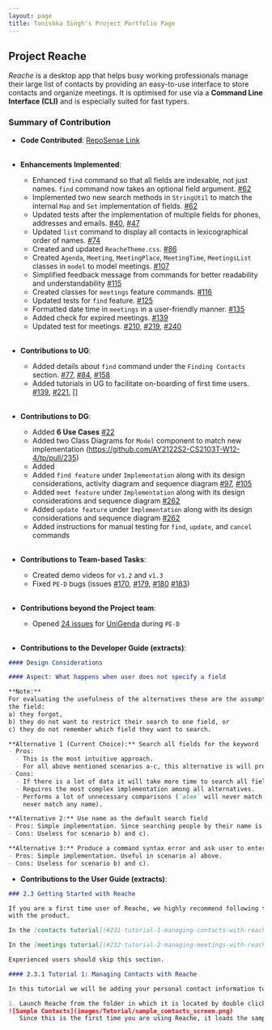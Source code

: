 ```yaml
---
layout: page
title: Tonishka Singh's Project Portfolio Page
---
```


## Project Reache

_Reache_ is a desktop app that helps busy working professionals manage their large list
of contacts by providing an easy-to-use interface to store contacts and organize
meetings. It is optimised for use via a **Command Line Interface (CLI)** and is especially suited for
fast typers.

### Summary of Contribution

* **Code Contributed**: [RepoSense Link](https://nus-cs2103-ay2122s2.github.io/tp-dashboard/?search=tonishka&sort=groupTitle&sortWithin=title&timeframe=commit&mergegroup=&groupSelect=groupByRepos&breakdown=true&checkedFileTypes=docs~functional-code~test-code~other&since=2022-02-18) <br><br>

* **Enhancements Implemented**:
    * Enhanced `find` command so that all fields are indexable, not just names. `find` command now takes an optional field argument. [#62](https://github.com/AY2122S2-CS2103T-W12-4/tp/pull/62)
    * Implemented two new search methods in `StringUtil` to match the internal `Map` and `Set` implementation of fields. [#62](https://github.com/AY2122S2-CS2103T-W12-4/tp/pull/62)
    * Updated tests after the implementation of multiple fields for phones, addresses and emails. [#40](https://github.com/AY2122S2-CS2103T-W12-4/tp/pull/40), [#47](https://github.com/AY2122S2-CS2103T-W12-4/tp/pull/47)
    * Updated `list` command to display all contacts in lexicographical order of names. [#74](https://github.com/AY2122S2-CS2103T-W12-4/tp/pull/74)
    * Created and updated `ReacheTheme.css`. [#86](https://github.com/AY2122S2-CS2103T-W12-4/tp/pull/86)
    * Created `Agenda`, `Meeting`, `MeetingPlace`, `MeetingTime`, `MeetingsList` classes in `model` to model meetings. [#107](https://github.com/AY2122S2-CS2103T-W12-4/tp/pull/107)
    * Simplified feedback message from commands for better readability and understandability [#115](https://github.com/AY2122S2-CS2103T-W12-4/tp/pull/115)
    * Created classes for `meetings` feature commands. [#116](https://github.com/AY2122S2-CS2103T-W12-4/tp/pull/116)
    * Updated tests for `find` feature. [#125](https://github.com/AY2122S2-CS2103T-W12-4/tp/pull/125)
    * Formatted date time in `meetings` in a user-friendly manner. [#135](https://github.com/AY2122S2-CS2103T-W12-4/tp/pull/135)
    * Added check for expired meetings. [#139](https://github.com/AY2122S2-CS2103T-W12-4/tp/pull/139)
    * Updated test for meetings. [#210](https://github.com/AY2122S2-CS2103T-W12-4/tp/pull/210), [#219](https://github.com/AY2122S2-CS2103T-W12-4/tp/pull/219), [#240](https://github.com/AY2122S2-CS2103T-W12-4/tp/pull/240)
      <br><br>
* **Contributions to UG**:
    * Added details about `find` command under the `Finding Contacts` section. [#77](https://github.com/AY2122S2-CS2103T-W12-4/tp/pull/77/files), [#84](https://github.com/AY2122S2-CS2103T-W12-4/tp/pull/84), [#158](https://github.com/AY2122S2-CS2103T-W12-4/tp/pull/158)
    * Added tutorials in UG to facilitate on-boarding of first time users. [#139](https://github.com/AY2122S2-CS2103T-W12-4/tp/pull/139), [#221](https://github.com/AY2122S2-CS2103T-W12-4/tp/pull/221), []
      <br><br>
* **Contributions to DG**:
    * Added **6 Use Cases** [#22](https://github.com/AY2122S2-CS2103T-W12-4/tp/pull/22/files)
    * Added two Class Diagrams for `Model` component to match new implementation (https://github.com/AY2122S2-CS2103T-W12-4/tp/pull/235)
    * Added 
    * Added `find feature` under `Implementation` along with its design considerations, activity diagram and sequence diagram [#97](https://github.com/AY2122S2-CS2103T-W12-4/tp/pull/97), [#105](https://github.com/AY2122S2-CS2103T-W12-4/tp/pull/105)
    * Added `meet feature` under `Implementation` along with its design considerations and sequence diagram [#262](https://github.com/AY2122S2-CS2103T-W12-4/tp/pull/262)
    * Added `update feature` under `Implementation` along with its design considerations and sequence diagram [#262](https://github.com/AY2122S2-CS2103T-W12-4/tp/pull/262)
    * Added instructions for manual testing for `find`, `update`, and `cancel` commands 
      <br><br>
* **Contributions to Team-based Tasks**:
    * Created demo videos for `v1.2` and `v1.3`
    * Fixed `PE-D` bugs (issues [#170](https://github.com/AY2122S2-CS2103T-W12-4/tp/issues/170), [#179](https://github.com/AY2122S2-CS2103T-W12-4/tp/issues/179), [#180](https://github.com/AY2122S2-CS2103T-W12-4/tp/issues/180) [#183](https://github.com/AY2122S2-CS2103T-W12-4/tp/issues/183))
      <br><br>
* **Contributions beyond the Project team**:
    * Opened [24 issues](https://github.com/tonishka/ped/issues) for [UniGenda](https://github.com/AY2122S2-CS2103T-W09-1/tp/releases) during `PE-D`
      <br><br>
* **Contributions to the Developer Guide (extracts)**:

```markdown
#### Design Considerations

#### Aspect: What happens when user does not specify a field

**Note:** 
For evaluating the usefulness of the alternatives these are the assumptions made as to why the user does not specify
the field: 
a) they forgot, 
b) they do not want to restrict their search to one field, or 
c) they do not remember which field they want to search.

**Alternative 1 (Current Choice):** Search all fields for the keyword 
- Pros:
  - This is the most intuitive approach.
  - For all above mentioned scenarios a-c, this alternative is will produce the most useful result.
- Cons:
  - If there is a lot of data it will take more time to search all fields for every person.
  - Requires the most complex implementation among all alternatives.
  - Performs a lot of unnecessary comparisons (`alex` will never match any phone number, likewise `659347563` will
    never match any name).

**Alternative 2:** Use name as the default search field
- Pros: Simple implementation. Since searching people by their name is the most probable and intuitive use of this command, this is likely to produce a useful result.
- Cons: Useless for scenario b) and c).

**Alternative 3:** Produce a command syntax error and ask user to enter field
- Pros: Simple implementation. Useful in scenario a) above.
- Cons: Useless for scenario b) and c).
```

* **Contributions to the User Guide (extracts)**:

```markdown
### 2.3 Getting Started with Reache

If you are a first time user of Reache, we highly recommend following these two step-by-step tutorials to get familiar 
with the product. 

In the [contacts tutorial](#231-tutorial-1-managing-contacts-with-reache), you will learn how to add your contact information to Reache. 

In the [meetings tutorial](#232-tutorial-2-managing-meetings-with-reache), you will learn how to schedule and track your meetings using Reache.

Experienced users should skip this section.

#### 2.3.1 Tutorial 1: Managing Contacts with Reache

In this tutorial we will be adding your personal contact information to Reache.

1. Launch Reache from the folder in which it is located by double clicking on it. You will see the window shown below with some sample contacts. <br>
![Sample Contacts](images/Tutorial/sample_contacts_screen.png)
   Since this is the first time you are using Reache, it loads the sample contacts as there are no actual contacts stored. Let’s start storing some real contacts in it. <br><br>
```
